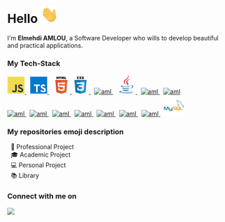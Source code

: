 # Hello <img src="https://raw.githubusercontent.com/ABSphreak/ABSphreak/master/gifs/Hi.gif" width="40px">

 I'm <b>Elmehdi AMLOU</b>, a Software Developer who wills to develop beautiful and practical applications.

### **My Tech-Stack**

<p float="left">
<a href="https://developer.mozilla.org/en-US/docs/Web/JavaScript">
<img alt="aml" src="https://raw.githubusercontent.com/devicons/devicon/master/icons/javascript/javascript-original.svg" width="40">
</a>&nbsp;
<a href="https://www.typescriptlang.org/">
<img alt="aml" src="https://raw.githubusercontent.com/devicons/devicon/master/icons/typescript/typescript-original.svg" width="40">
</a>&nbsp;
<a href="https://www.w3.org/html/">
<img alt="aml" src="https://raw.githubusercontent.com/devicons/devicon/master/icons/html5/html5-original-wordmark.svg" width="40">
</a>
<a href="https://www.w3schools.com/css/">
<img alt="aml" src="https://raw.githubusercontent.com/devicons/devicon/master/icons/css3/css3-original-wordmark.svg" width="40">
</a>&nbsp;
<a href="https://getbootstrap.com/">
<img alt="aml" src="https://upload.wikimedia.org/wikipedia/commons/thumb/b/b2/Bootstrap_logo.svg/512px-Bootstrap_logo.svg.png" width="46">
</a>&nbsp;
<a href="https://www.java.com/">
<img alt="aml" src="https://raw.githubusercontent.com/devicons/devicon/master/icons/java/java-original.svg" width="44">
</a>&nbsp;
<a href="https://www.python.org/">
<img alt="aml" src="https://upload.wikimedia.org/wikipedia/commons/c/c3/Python-logo-notext.svg" width="38">
</a>&nbsp;
<a href="https://www.djangoproject.com/">
<img alt="aml" src="https://cdn.worldvectorlogo.com/logos/django.svg" width="30">
</a>
<br>
<a href="https://nodejs.org/en/">
<img alt="aml" src="https://seeklogo.com/images/N/nodejs-logo-FBE122E377-seeklogo.com.png" width="37">
</a>&nbsp;
<a href="https://reactjs.org/">
<img alt="aml" src="https://upload.wikimedia.org/wikipedia/commons/thumb/a/a7/React-icon.svg/640px-React-icon.svg.png" width="46">
</a>&nbsp;
<a href="https://nextjs.org/">
<img alt="aml" src="https://upload.wikimedia.org/wikipedia/commons/thumb/8/8e/Nextjs-logo.svg/1200px-Nextjs-logo.svg.png" width="70">
</a>&nbsp;
<a href="https://angular.io/">
<img alt="aml" src="https://upload.wikimedia.org/wikipedia/commons/thumb/c/cf/Angular_full_color_logo.svg/2048px-Angular_full_color_logo.svg.png" width="47">
</a>&nbsp;
<a href="https://spring.io/projects/spring-boot">
<img alt="aml" src="https://seeklogo.com/images/S/spring-logo-9A2BC78AAF-seeklogo.com.png" width="38">
</a>&nbsp;
<a href="https://graphql.org/">
<img alt="aml" src="https://camo.githubusercontent.com/07c382b68200c1a86d52d1682346e73e038b2f160c9afbc0af773fb3646882c8/68747470733a2f2f7777772e766563746f726c6f676f2e7a6f6e652f6c6f676f732f6772617068716c2f6772617068716c2d69636f6e2e737667" width="40">
</a>&nbsp; 
<a href="https://firebase.google.com/">
<img alt="aml" src="https://www.vectorlogo.zone/logos/firebase/firebase-icon.svg" width="40">
</a>&nbsp;
<a href="https://www.mysql.com/">
<img alt="aml" src="https://raw.githubusercontent.com/devicons/devicon/master/icons/mysql/mysql-original-wordmark.svg" width="48">
</a>
</p>

### **My repositories emoji description**

&nbsp; 💼 Professional Project <br>
&nbsp; 🎓 Academic Project <br>
&nbsp; 💻 Personal Project <br>
&nbsp; 📚 Library

### **Connect with me on**

<a href="https://www.linkedin.com/in/elmehdiamlou/">
<img src="https://img.shields.io/badge/linkedin-%230077B5.svg?&style=for-the-badge&logo=linkedin&logoColor=white" />
</a>
